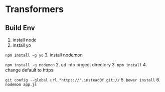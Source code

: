 Transformers
============

## Build Env

1. install node
2. install yo 

`npm install -g yo`
3. install nodemon

`npm install -g nodemon`
2. cd into project directory
3. `npm install`
4. change default to https

`git config --global url."https://".insteadOf git://`
5. `bower install`
6. `nodemon app.js`
